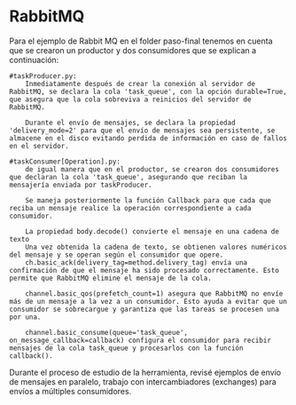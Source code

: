 # RabbitMQ

Para el ejemplo de Rabbit MQ en el folder paso-final tenemos en cuenta que se crearon un productor y dos consumidores que se explican a continuación:

    #taskProducer.py:
        Inmediatamente después de crear la conexión al servidor de RabbitMQ, se declara la cola 'task_queue', con la opción durable=True, que asegura que la cola sobreviva a reinicios del servidor de RabbitMQ.

        Durante el envío de mensajes, se declara la propiedad 'delivery_mode=2' para que el envío de mensajes sea persistente, se almacene en el disco evitando perdida de información en caso de fallos en el servidor.

    #taskConsumer[Operation].py:
        de igual manera que en el productor, se crearon dos consumidores que declaran la cola 'task_queue', asegurando que reciban la mensajería enviada por taskProducer.

        Se maneja posteriormente la función Callback para que cada que reciba un mensaje realice la operación correspondiente a cada consumidor.
        
        La propiedad body.decode() convierte el mensaje en una cadena de texto
        Una vez obtenida la cadena de texto, se obtienen valores numéricos del mensaje y se operan según el consumidor que opere.
        ch.basic_ack(delivery_tag=method.delivery_tag) envía una confirmación de que el mensaje ha sido procesado correctamente. Esto permite que RabbitMQ elimine el mensaje de la cola.

        channel.basic_qos(prefetch_count=1) asegura que RabbitMQ no envíe más de un mensaje a la vez a un consumidor. Esto ayuda a evitar que un consumidor se sobrecargue y garantiza que las tareas se procesen una por una.

        channel.basic_consume(queue='task_queue', on_message_callback=callback) configura el consumidor para recibir mensajes de la cola task_queue y procesarlos con la función callback().


Durante el proceso de estudio de la herramienta, revisé ejemplos de envío de mensajes en paralelo, trabajo con intercambiadores (exchanges) para envíos a múltiples consumidores.